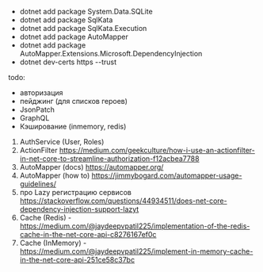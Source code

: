 * dotnet add package System.Data.SQLite
* dotnet add package SqlKata
* dotnet add package SqlKata.Execution
* dotnet add package AutoMapper
* dotnet add package AutoMapper.Extensions.Microsoft.DependencyInjection
* dotnet dev-certs https --trust


todo:
* авторизация
* пейджинг (для списков героев)
* JsonPatch
* GraphQL
* Кэширование (inmemory, redis)

1) AuthService (User, Roles)
2) ActionFilter https://medium.com/geekculture/how-i-use-an-actionfilter-in-net-core-to-streamline-authorization-f12acbea7788
3) AutoMapper (docs) https://automapper.org/ 
4) AutoMapper (how to) https://jimmybogard.com/automapper-usage-guidelines/
5) про Lazy регистрацию сервисов https://stackoverflow.com/questions/44934511/does-net-core-dependency-injection-support-lazyt
6) Cache (Redis) - https://medium.com/@jaydeepvpatil225/implementation-of-the-redis-cache-in-the-net-core-api-c8276167ef0c
7) Cache (InMemory) - https://medium.com/@jaydeepvpatil225/implement-in-memory-cache-in-the-net-core-api-251ce58c37bc
